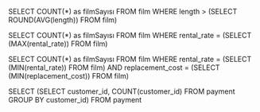 SELECT COUNT(*) as filmSayısı FROM film WHERE length > (SELECT ROUND(AVG(length)) FROM film)

SELECT COUNT(*) as filmSayısı FROM film WHERE rental_rate = (SELECT (MAX(rental_rate)) FROM film)

SELECT COUNT(*) as filmSayısı FROM film WHERE rental_rate = (SELECT (MIN(rental_rate)) FROM film) AND replacement_cost = (SELECT (MIN(replacement_cost)) FROM film)

SELECT (SELECT customer_id, COUNT(customer_id) FROM payment GROUP BY customer_id) FROM payment  
